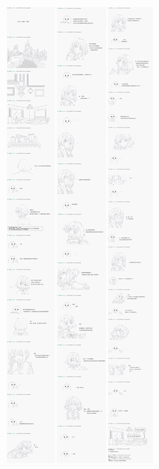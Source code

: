 ﻿![01_03](/img/001_CinderyWitch/004/01.png)
![01_03](/img/001_CinderyWitch/004/02.png)
![01_03](/img/001_CinderyWitch/004/03.png)
